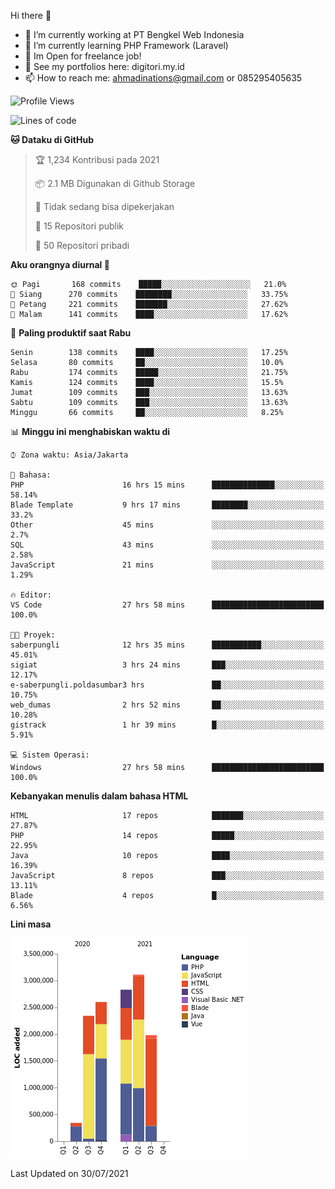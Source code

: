 Hi there 👋

- 🔭 I’m currently working at PT Bengkel Web Indonesia
- 🌱 I’m currently learning PHP Framework (Laravel)
- 📂 Im Open for freelance job!
- 🧷 See my portfolios here: digitori.my.id
- 📫 How to reach me: ahmadinations@gmail.com or 085295405635


<!--START_SECTION:waka-->
![Profile Views](http://img.shields.io/badge/Profil%20dilihat-5-blue)

![Lines of code](https://img.shields.io/badge/Sejak%20Hello%20World%20aku%20telah%20menulis-13.2%20million%20baris%20kode-blue)

**🐱 Dataku di GitHub** 

> 🏆 1,234 Kontribusi pada 2021
 > 
> 📦 2.1 MB Digunakan di Github Storage 
 > 
> 🚫 Tidak sedang bisa dipekerjakan
 > 
> 📜 15 Repositori publik 
 > 
> 🔑 50 Repositori pribadi  
 > 
**Aku orangnya diurnal 🐤** 

```text
🌞 Pagi       168 commits    █████░░░░░░░░░░░░░░░░░░░░   21.0% 
🌆 Siang      270 commits    ████████░░░░░░░░░░░░░░░░░   33.75% 
🌃 Petang     221 commits    ███████░░░░░░░░░░░░░░░░░░   27.62% 
🌙 Malam      141 commits    ████░░░░░░░░░░░░░░░░░░░░░   17.62%

```
📅 **Paling produktif saat Rabu** 

```text
Senin        138 commits    ████░░░░░░░░░░░░░░░░░░░░░   17.25% 
Selasa       80 commits     ██░░░░░░░░░░░░░░░░░░░░░░░   10.0% 
Rabu         174 commits    █████░░░░░░░░░░░░░░░░░░░░   21.75% 
Kamis        124 commits    ████░░░░░░░░░░░░░░░░░░░░░   15.5% 
Jumat        109 commits    ███░░░░░░░░░░░░░░░░░░░░░░   13.63% 
Sabtu        109 commits    ███░░░░░░░░░░░░░░░░░░░░░░   13.63% 
Minggu       66 commits     ██░░░░░░░░░░░░░░░░░░░░░░░   8.25%

```


📊 **Minggu ini menghabiskan waktu di** 

```text
⌚︎ Zona waktu: Asia/Jakarta

💬 Bahasa: 
PHP                      16 hrs 15 mins      ██████████████░░░░░░░░░░░   58.14% 
Blade Template           9 hrs 17 mins       ████████░░░░░░░░░░░░░░░░░   33.2% 
Other                    45 mins             ░░░░░░░░░░░░░░░░░░░░░░░░░   2.7% 
SQL                      43 mins             ░░░░░░░░░░░░░░░░░░░░░░░░░   2.58% 
JavaScript               21 mins             ░░░░░░░░░░░░░░░░░░░░░░░░░   1.29%

🔥 Editor: 
VS Code                  27 hrs 58 mins      █████████████████████████   100.0%

🐱‍💻 Proyek: 
saberpungli              12 hrs 35 mins      ███████████░░░░░░░░░░░░░░   45.01% 
sigiat                   3 hrs 24 mins       ███░░░░░░░░░░░░░░░░░░░░░░   12.17% 
e-saberpungli.poldasumbar3 hrs               ██░░░░░░░░░░░░░░░░░░░░░░░   10.75% 
web_dumas                2 hrs 52 mins       ██░░░░░░░░░░░░░░░░░░░░░░░   10.28% 
gistrack                 1 hr 39 mins        █░░░░░░░░░░░░░░░░░░░░░░░░   5.91%

💻 Sistem Operasi: 
Windows                  27 hrs 58 mins      █████████████████████████   100.0%

```

**Kebanyakan menulis dalam bahasa HTML** 

```text
HTML                     17 repos            ███████░░░░░░░░░░░░░░░░░░   27.87% 
PHP                      14 repos            █████░░░░░░░░░░░░░░░░░░░░   22.95% 
Java                     10 repos            ████░░░░░░░░░░░░░░░░░░░░░   16.39% 
JavaScript               8 repos             ███░░░░░░░░░░░░░░░░░░░░░░   13.11% 
Blade                    4 repos             █░░░░░░░░░░░░░░░░░░░░░░░░   6.56%

```


**Lini masa**

![Chart not found](https://raw.githubusercontent.com/MuhamadAhmadin/MuhamadAhmadin/master/charts/bar_graph.png) 


 Last Updated on 30/07/2021
<!--END_SECTION:waka-->
